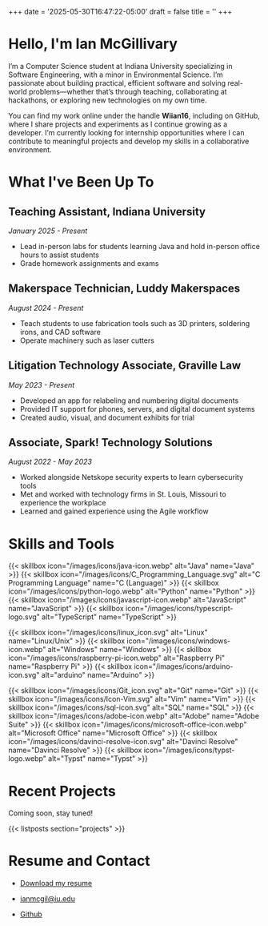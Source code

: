 +++
date = '2025-05-30T16:47:22-05:00'
draft = false
title = ''
+++

# Hello, I'm Ian McGillivary

I’m a Computer Science student at Indiana University specializing in Software Engineering, with a minor in 
Environmental Science. I’m passionate about building practical, efficient software and solving real-world 
problems—whether that’s through teaching, collaborating at hackathons, or exploring new technologies on my own time.

You can find my work online under the handle **Wiian16**, including on GitHub, where I share projects and experiments
as I continue growing as a developer. I’m currently looking for internship opportunities where I can contribute to
meaningful projects and develop my skills in a collaborative environment.

# What I've Been Up To

## Teaching Assistant, Indiana University

*January 2025 - Present*

- Lead in-person labs for students learning Java and hold in-person office hours to assist students
- Grade homework assignments and exams

## Makerspace Technician, Luddy Makerspaces

*August 2024 - Present*

- Teach students to use fabrication tools such as 3D printers, soldering irons, and CAD software
- Operate machinery such as laser cutters

## Litigation Technology Associate, Graville Law

*May 2023 - Present*

- Developed an app for relabeling and numbering digital documents
- Provided IT support for phones, servers, and digital document systems
- Created audio, visual, and document exhibits for trial

## Associate, Spark! Technology Solutions

*August 2022 - May 2023*

- Worked alongside Netskope security experts to learn cybersecurity tools
- Met and worked with technology firms in St. Louis, Missouri to experience the workplace
- Learned and gained experience using the Agile workflow

# Skills and Tools

{{< skillbox icon="/images/icons/java-icon.webp" alt="Java" name="Java" >}}
{{< skillbox icon="/images/icons/C_Programming_Language.svg" alt="C Programming Language" name="C (Language)" >}}
{{< skillbox icon="/images/icons/python-logo.webp" alt="Python" name="Python" >}}
{{< skillbox icon="/images/icons/javascript-icon.webp" alt="JavaScript" name="JavaScript" >}}
{{< skillbox icon="/images/icons/typescript-logo.svg" alt="TypeScript" name="TypeScript" >}}

{{< skillbox icon="/images/icons/linux_icon.svg" alt="Linux" name="Linux/Unix" >}}
{{< skillbox icon="/images/icons/windows-icon.webp" alt="Windows" name="Windows" >}}
{{< skillbox icon="/images/icons/raspberry-pi-icon.webp" alt="Raspberry Pi" name="Raspberry Pi" >}}
{{< skillbox icon="/images/icons/arduino-icon.svg" alt="arduino" name="Arduino" >}}

{{< skillbox icon="/images/icons/Git_icon.svg" alt="Git" name="Git" >}}
{{< skillbox icon="/images/icons/Icon-Vim.svg" alt="Vim" name="Vim" >}}
{{< skillbox icon="/images/icons/sql-icon.svg" alt="SQL" name="SQL" >}}
{{< skillbox icon="/images/icons/adobe-icon.webp" alt="Adobe" name="Adobe Suite" >}}
{{< skillbox icon="/images/icons/microsoft-office-icon.webp" alt="Microsoft Office" name="Microsoft Office" >}}
{{< skillbox icon="/images/icons/davinci-resolve-icon.svg" alt="Davinci Resolve" name="Davinci Resolve" >}}
{{< skillbox icon="/images/icons/typst-logo.webp" alt="Typst" name="Typst" >}}

# Recent Projects

Coming soon, stay tuned!

{{< listposts section="projects" >}}

# Resume and Contact

- [Download my resume](/r/resume/)

- [ianmcgil@iu.edu](mailto:ianmgil@iu.edu)

- [Github](/r/github/)
